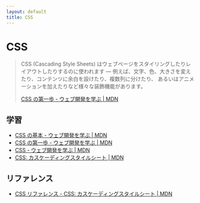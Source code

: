 ```yaml
---
layout: default
title: CSS
---
```

# CSS

> CSS (Cascading Style Sheets) はウェブページをスタイリングしたりレイアウトしたりするのに使われます — 例えば、文字、色、大きさを変えたり、コンテンツに余白を設けたり、複数列に分けたり、 あるいはアニメーションを加えたりなど様々な装飾機能があります。
> 
> [CSS の第一歩 - ウェブ開発を学ぶ &#124; MDN](https://developer.mozilla.org/ja/docs/Learn/CSS/First_steps)


## 学習

- [CSS の基本 - ウェブ開発を学ぶ &#124; MDN](https://developer.mozilla.org/ja/docs/Learn/Getting_started_with_the_web/CSS_basics)
- [CSS の第一歩 - ウェブ開発を学ぶ &#124; MDN](https://developer.mozilla.org/ja/docs/Learn/CSS/First_steps)
- [CSS - ウェブ開発を学ぶ &#124; MDN](https://developer.mozilla.org/ja/docs/Learn/CSS)
- [CSS: カスケーディングスタイルシート &#124; MDN](https://developer.mozilla.org/ja/docs/Web/CSS)



## リファレンス

- [CSS リファレンス - CSS: カスケーディングスタイルシート &#124; MDN](https://developer.mozilla.org/ja/docs/Web/CSS/Reference)
